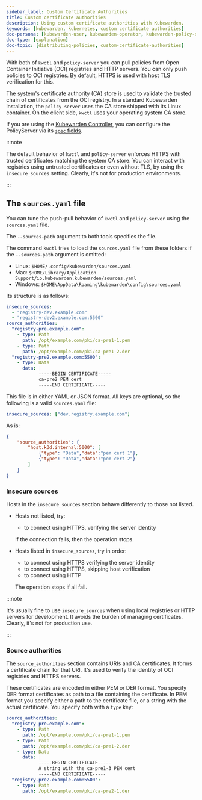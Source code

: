 ```yaml
---
sidebar_label: Custom Certificate Authorities
title: Custom certificate authorities
description: Using custom certificate authorities with Kubewarden.
keywords: [kubewarden, kubernetes, custom certificate authorities]
doc-persona: [kubewarden-user, kubewarden-operator, kubewarden-policy-developer, kubewarden-distributor, kubewarden-integrator]
doc-type: [explanation]
doc-topic: [distributing-policies, custom-certificate-authorities]
---
```


With both of `kwctl` and `policy-server`
you can pull policies from Open Container Initiative (OCI) registries and HTTP servers.
You can only push policies to OCI registries.
By default, HTTPS is used with host TLS verification for this.

The system's certificate authority (CA) store is used to
validate the trusted chain of certificates from the OCI registry.
In a standard Kubewarden installation, the `policy-server` uses the
CA store shipped with its Linux container.
On the client side, `kwctl` uses your operating system CA store.

If you are using the
[Kubewarden Controller](https://github.com/kubewarden/kubewarden-controller),
you can configure the PolicyServer via its
[`spec` fields](/operator-manual/policy-servers/01-custom-cas.md).

:::note

The default behavior of `kwctl` and `policy-server` enforces HTTPS with trusted certificates matching the system CA store.
You can interact with registries using untrusted certificates or even without TLS, by using the `insecure_sources` setting.
Clearly, it's not for production environments.

:::

## The `sources.yaml` file

You can tune the push-pull behavior of `kwctl` and `policy-server` using the `sources.yaml` file.

The `--sources-path` argument to both tools specifies the file.

The command `kwctl` tries to load the `sources.yaml` file from these folders if the `--sources-path` argument is omitted:
- Linux: `$HOME/.config/kubewarden/sources.yaml`
- Mac: `$HOME/Library/Application Support/io.kubewarden.kubewarden/sources.yaml`
- Windows: `$HOME\AppData\Roaming\kubewarden\config\sources.yaml`

Its structure is as follows:

```yaml
insecure_sources:
  - "registry-dev.example.com"
  - "registry-dev2.example.com:5500"
source_authorities:
  "registry-pre.example.com":
    - type: Path
      path: /opt/example.com/pki/ca-pre1-1.pem
    - type: Path
      path: /opt/example.com/pki/ca-pre1-2.der
  "registry-pre2.example.com:5500":
    - type: Data
      data: |
            -----BEGIN CERTIFICATE-----
            ca-pre2 PEM cert
            -----END CERTIFICATE-----
```

This file is in either YAML or JSON format.
All keys are optional, so the following is a valid `sources.yaml` file:

```yaml
insecure_sources: ["dev.registry.example.com"]
```

As is:

```json
{
    "source_authorities": {
        "host.k3d.internal:5000": [
            {"type": "Data","data":"pem cert 1"},
            {"type": "Data","data":"pem cert 2"}
        ]
    }
}
```

### Insecure sources

Hosts in the `insecure_sources` section behave differently to those not listed.

- Hosts not listed, try:
  - to connect using HTTPS, verifying the server identity

  If the connection fails, then the operation stops.

- Hosts listed in `insecure_sources`, try in order:
  - to connect using HTTPS verifying the server identity
  - to connect using HTTPS, skipping host verification
  - to connect using HTTP

  The operation stops if all fail.

:::note

It's usually fine to use `insecure_sources` when using local registries or
HTTP servers for development.
It avoids the burden of managing certificates.
Clearly, it's not for production use.

:::

### Source authorities

The `source_authorities` section contains URIs and CA certificates.
It forms a certificate chain for that URI.
It's used to verify the identity of OCI registries and HTTPS servers.

These certificates are encoded in either PEM or DER format.
You specify DER format certificates as path to a file containing the certificate.
In PEM format you specify either a path to the certificate file, or a string with the actual certificate.
You specify both with a `type` key:

```yaml
source_authorities:
  "registry-pre.example.com":
    - type: Path
      path: /opt/example.com/pki/ca-pre1-1.pem
    - type: Path
      path: /opt/example.com/pki/ca-pre1-2.der
    - type: Data
      data: |
            -----BEGIN CERTIFICATE-----
            A string with the ca-pre1-3 PEM cert
            -----END CERTIFICATE-----
  "registry-pre2.example.com:5500":
    - type: Path
      path: /opt/example.com/pki/ca-pre2-1.der
```
